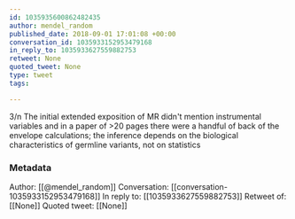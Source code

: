 ```yaml
---
id: 1035935600862482435
author: mendel_random
published_date: 2018-09-01 17:01:08 +00:00
conversation_id: 1035933152953479168
in_reply_to: 1035933627559882753
retweet: None
quoted_tweet: None
type: tweet
tags:

---
```


3/n The initial extended exposition of MR didn't mention instrumental variables and in a paper of &gt;20 pages there were a handful of back of the envelope calculations; the inference depends on the biological characteristics of germline variants, not on statistics

### Metadata

Author: [[@mendel_random]]
Conversation: [[conversation-1035933152953479168]]
In reply to: [[1035933627559882753]]
Retweet of: [[None]]
Quoted tweet: [[None]]
